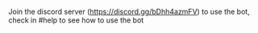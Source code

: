 Join the discord server (https://discord.gg/bDhh4azmFV) to use the bot, check in #help to see how to use the bot
